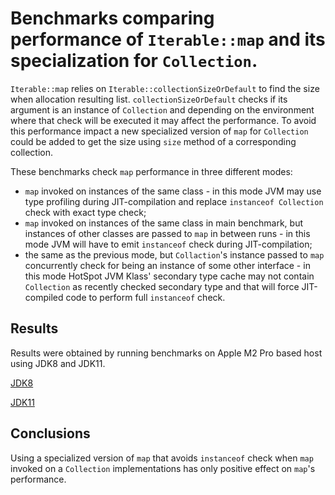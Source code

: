 # Benchmarks comparing performance of `Iterable::map` and its specialization for `Collection`.

`Iterable::map` relies on `Iterable::collectionSizeOrDefault` to find the size when allocation resulting list. `collectionSizeOrDefault` checks if its argument is an instance of `Collection` and depending on the environment where that check will be executed it may affect the performance. To avoid this performance impact a new specialized version of `map` for `Collection` could be added to get the size using `size` method of a corresponding collection.

These benchmarks check `map` performance in three different modes:
- `map` invoked on instances of the same class - in this mode JVM may use type profiling during JIT-compilation and replace `instanceof Collection` check with exact type check;
- `map` invoked on instances of the same class in main benchmark, but instances of other classes are passed to `map` in between runs - in this mode JVM will have to emit `instanceof` check during JIT-compilation;
- the same as the previous mode, but `Collaction`'s instance passed to `map` concurrently check for being an instance of some other interface - in this mode HotSpot JVM Klass' secondary type cache may not contain `Collection` as recently checked secondary type and that will force JIT-compiled code to perform full `instanceof` check.    

## Results
Results were obtained by running benchmarks on Apple M2 Pro based host using JDK8 and JDK11.

[JDK8](https://jmh.morethan.io/?source=https://raw.githubusercontent.com/fzhinkin/collection-map-benchmarks/main/results/jdk8-map-results.json)

[JDK11](https://jmh.morethan.io/?source=https://raw.githubusercontent.com/fzhinkin/collection-map-benchmarks/main/results/jdk11-map-results.json)

## Conclusions

Using a specialized version of `map` that avoids `instanceof` check when `map` invoked on a `Collection` implementations has only positive effect on `map`'s performance.